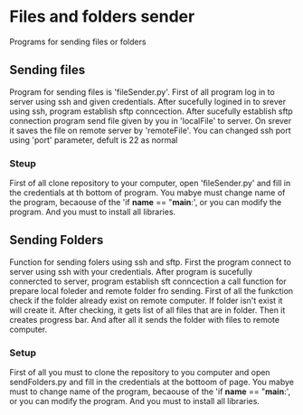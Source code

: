 # Files and folders sender

Programs for sending files or folders

## Sending files

Program for sending files is 'fileSender.py'. First of all program log in to server using ssh and given credentials. After sucefully logined in to srever using ssh, program establish sftp conncection. After sucefully establish sftp connection program send file given by you in 'localFile' to server. On srever it saves the file on remote server by 'remoteFile'. You can changed ssh port using 'port' parameter, defult is 22 as normal

### Steup

First of all clone repository to your computer, open 'fileSender.py' and fill in the credentials at th bottom of program. You mabye must 
change name of the program, becaouse of the 'if __name__ == "__main__:', or you can modify the program. And you must to install all libraries.

## Sending Folders

Function for sending folers using ssh and sftp. First the program connect to server using ssh with your credentials. After 
program is sucefully connercted to server, program establish sft conncection a call function for prepare local foleder and
remote folder fro sending. First of all the funkction check if the folder already exist on remote computer. If folder isn't
exist it will create it. After checking, it gets list of all files that are in folder. Then it creates progress bar. And
after all it sends the folder with files to remote computer.

### Setup

First of all you must to clone the repository to you computer and open sendFolders.py and fill in the credentials at the bottoom of page.  You mabye must to change name
 of the program, becaouse of the 'if __name__ == "__main__:', or you can modify the program. And you must to install all libraries.

